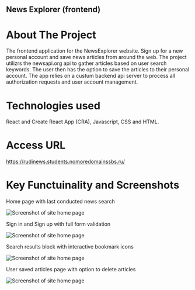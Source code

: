 ## News Explorer (frontend)

# About The Project

The frontend application for the NewsExplorer website.
Sign up for a new personal account and save news articles from around the web.
The project utilizrs the newsapi.org api to gather articles based on user search keywords.
The user then has the option to save the articles to their personal account.
The app relies on a custum backend api server to process all authorization requests and user account management.

# Technologies used

React and Create React App (CRA), Javascript, CSS and HTML.

# Access URL

https://rudinews.students.nomoredomainssbs.ru/

# Key Functuinality and Screenshots

Home page with last conducted news search

![Screenshot of site home page](https://i.imgur.com/g0Xx0lD.png)

Sign in and Sign up with full form validation

![Screenshot of site home page](https://i.imgur.com/Hww3a9d.png)

Search results block with interactive bookmark icons

![Screenshot of site home page](https://i.imgur.com/ZMP7Axy.png)

User saved articles page with option to delete articles

![Screenshot of site home page](https://i.imgur.com/4rx0wzh.png)

